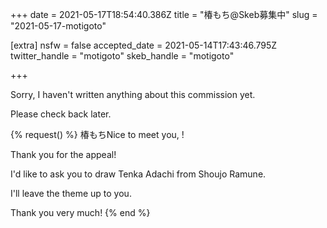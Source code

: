 +++
date = 2021-05-17T18:54:40.386Z
title = "椿もち@Skeb募集中"
slug = "2021-05-17-motigoto"

[extra]
nsfw = false
accepted_date = 2021-05-14T17:43:46.795Z
twitter_handle = "motigoto"
skeb_handle = "motigoto"

+++

Sorry, I haven't written anything about this commission yet.

Please check back later.

{% request() %}
椿もちNice to meet you, <TODO>!

Thank you for the appeal!

I'd like to ask you to draw Tenka Adachi from Shoujo Ramune.

I'll leave the theme up to you.

Thank you very much!
{% end %}

